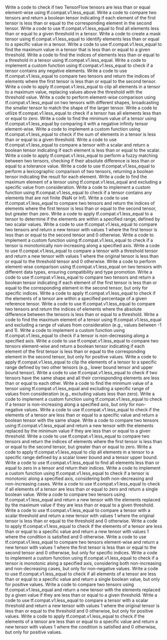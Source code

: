 Write a code to check if two TensorFlow tensors are less than or equal element-wise using tf.compat.v1.less_equal.
Write a code to compare two tensors and return a boolean tensor indicating if each element of the first tensor is less than or equal to the corresponding element in the second tensor.
Write a code to use tf.compat.v1.less_equal to find all elements less than or equal to a given threshold in a tensor.
Write a code to create a mask tensor using tf.compat.v1.less_equal to identify elements less than or equal to a specific value in a tensor.
Write a code to use tf.compat.v1.less_equal to find the maximum value in a tensor that is less than or equal to a given threshold.
Write a code to find the indices of elements less than or equal to a threshold in a tensor using tf.compat.v1.less_equal.
Write a code to implement a custom function using tf.compat.v1.less_equal to check if a tensor contains any negative elements.
Write a code to use tf.compat.v1.less_equal to compare two tensors and return the indices of elements where the first tensor is less than or equal to the second tensor.
Write a code to apply tf.compat.v1.less_equal to clip all elements in a tensor to a maximum value, replacing values above the threshold with the threshold value.
Write a code to perform element-wise comparison using tf.compat.v1.less_equal on two tensors with different shapes, broadcasting the smaller tensor to match the shape of the larger tensor.
Write a code to utilize tf.compat.v1.less_equal to check if a tensor has all elements less than or equal to zero.
Write a code to find the minimum value of a tensor using tf.compat.v1.less_equal by comparing it with a negative infinity tensor element-wise.
Write a code to implement a custom function using tf.compat.v1.less_equal to check if the sum of elements in a tensor is less than or equal to a given threshold.
Write a code to use tf.compat.v1.less_equal to compare a tensor with a scalar and return a boolean tensor indicating if each element is less than or equal to the scalar.
Write a code to apply tf.compat.v1.less_equal to perform a fuzzy matching between two tensors, checking if their absolute difference is less than or equal to a tolerance value.
Write a code to use tf.compat.v1.less_equal to perform a lexicographic comparison of two tensors, returning a boolean tensor indicating the result for each element.
Write a code to find the maximum element of a tensor using tf.compat.v1.less_equal and excluding a specific value from consideration.
Write a code to implement a custom function using tf.compat.v1.less_equal to check if a tensor contains any elements that are not finite (NaN or Inf).
Write a code to use tf.compat.v1.less_equal to compare two tensors and return the indices of elements where the first tensor is less than or equal to the second tensor, but greater than zero.
Write a code to apply tf.compat.v1.less_equal to a tensor to determine if the elements are within a specified range, defined by two scalar values.
Write a code to use tf.compat.v1.less_equal to compare two tensors and return a new tensor with values 1 where the first tensor is less than or equal to the second tensor and 0 otherwise.
Write a code to implement a custom function using tf.compat.v1.less_equal to check if a tensor is monotonically non-increasing along a specified axis.
Write a code to use tf.compat.v1.less_equal to compare a tensor with a threshold tensor and return a new tensor with values 1 where the original tensor is less than or equal to the threshold tensor and 0 otherwise.
Write a code to perform element-wise comparison using tf.compat.v1.less_equal on two tensors with different data types, ensuring compatibility and type promotion.
Write a code to use tf.compat.v1.less_equal to compare two tensors and return a boolean tensor indicating if each element of the first tensor is less than or equal to the corresponding element in the second tensor, but only for specific indices.
Write a code to apply tf.compat.v1.less_equal to check if the elements of a tensor are within a specified percentage of a given reference tensor.
Write a code to use tf.compat.v1.less_equal to compare two tensors and return the indices of elements where the absolute difference between the tensors is less than or equal to a threshold.
Write a code to find the maximum element of a tensor using tf.compat.v1.less_equal and excluding a range of values from consideration (e.g., values between -1 and 1).
Write a code to implement a custom function using tf.compat.v1.less_equal to check if a tensor is non-decreasing along a specified axis.
Write a code to use tf.compat.v1.less_equal to compare two tensors element-wise and return a boolean tensor indicating if each element of the first tensor is less than or equal to the corresponding element in the second tensor, but only for positive values.
Write a code to apply tf.compat.v1.less_equal to clip the elements of a tensor to a specific range defined by two other tensors (e.g., lower bound tensor and upper bound tensor).
Write a code to use tf.compat.v1.less_equal to check if two tensors have the same shape and all their corresponding elements are less than or equal to each other.
Write a code to find the minimum value of a tensor using tf.compat.v1.less_equal and excluding a specific range of values from consideration (e.g., excluding values less than zero).
Write a code to implement a custom function using tf.compat.v1.less_equal to check if a tensor is non-increasing along a specified axis, but only for non-negative values.
Write a code to use tf.compat.v1.less_equal to check if the elements of a tensor are less than or equal to a specific value and return a boolean tensor with the same shape.
Write a code to compare two tensors using tf.compat.v1.less_equal and return a new tensor with the elements replaced by the minimum value if they are less than or equal to a given threshold.
Write a code to use tf.compat.v1.less_equal to compare two tensors and return the indices of elements where the first tensor is less than or equal to the second tensor, but greater than or equal to zero.
Write a code to apply tf.compat.v1.less_equal to clip all elements in a tensor to a specific range defined by a scalar lower bound and a tensor upper bound.
Write a code to use tf.compat.v1.less_equal to find all elements less than or equal to zero in a tensor and return their indices.
Write a code to implement a custom function using tf.compat.v1.less_equal to check if a tensor is monotonic along a specified axis, considering both non-decreasing and non-increasing cases.
Write a code to use tf.compat.v1.less_equal to check if all elements of a tensor are less than or equal to zero and return a single boolean value.
Write a code to compare two tensors using tf.compat.v1.less_equal and return a new tensor with the elements replaced by the maximum value if they are less than or equal to a given threshold.
Write a code to use tf.compat.v1.less_equal to compare a tensor with a scalar threshold and return a new tensor with values 1 where the original tensor is less than or equal to the threshold and 0 otherwise.
Write a code to apply tf.compat.v1.less_equal to check if the elements of a tensor are less than or equal to a specific value and return a new tensor with values 1 where the condition is satisfied and 0 otherwise.
Write a code to use tf.compat.v1.less_equal to compare two tensors element-wise and return a new tensor with values 1 where the first tensor is less than or equal to the second tensor and 0 otherwise, but only for specific indices.
Write a code to implement a custom function using tf.compat.v1.less_equal to check if a tensor is monotonic along a specified axis, considering both non-increasing and non-decreasing cases, but only for non-negative values.
Write a code to use tf.compat.v1.less_equal to check if all elements of a tensor are less than or equal to a specific value and return a single boolean value, but only for positive values.
Write a code to compare two tensors using tf.compat.v1.less_equal and return a new tensor with the elements replaced by a given value if they are less than or equal to a given threshold.
Write a code to use tf.compat.v1.less_equal to compare a tensor with a scalar threshold and return a new tensor with values 1 where the original tensor is less than or equal to the threshold and 0 otherwise, but only for positive values.
Write a code to apply tf.compat.v1.less_equal to check if the elements of a tensor are less than or equal to a specific value and return a new tensor with values 1 where the condition is satisfied and 0 otherwise, but only for positive values.